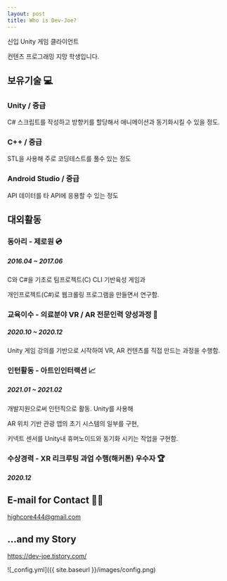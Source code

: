 ```yaml
---
layout: post
title: Who is Dev-Joe?
---
```

신입 Unity 게임 클라이언트 

컨텐츠 프로그래밍 지망 학생입니다. 

## 보유기술 💻

### Unity / 중급

C# 스크립트를 작성하고 방향키를 할당해서 애니메이션과 동기화시킬 수 있을 정도.

### C++ / 중급

STL을 사용해 주로 코딩테스트를 풀수 있는 정도

### Android Studio / 중급

API 데이터를 타 API에 응용할 수 있는 정도 

## 대외활동 

### 동아리 - 제로원 💿
##### 2016.04 ~ 2017.06

C와 C#을 기초로 팀프로젝트(C) CLI 기반육성 게임과 

개인프로젝트(C#)로 웹크롤링 프로그램을 만들면서 연구함.

### 교육이수 - 의료분야 VR / AR 전문인력 양성과정 📱
##### 2020.10 ~ 2020.12

Unity 게임 강의를 기반으로 시작하여 VR, AR 컨텐츠를 직접 만드는 과정을 수행함.

### 인턴활동 - 아트인인터랙션 📈
##### 2021.01 ~ 2021.02

개발지원으로써 인턴직으로 활동. Unity를 사용해 

AR 위치 기반 관광 앱의 초기 시스템의 일부를 구현, 

키넥트 센서를 Unity내 휴머노이드와 동기화 시키는 작업을 구현함.

### 수상경력 - XR 리크루팅 과업 수행(해커톤) 우수자 🏆
##### 2020.12


## E-mail for Contact 📲🧑

[highcore444@gmail.com](mailto:highcore444@gmail.com)

## ...and my Story
https://dev-joe.tistory.com/

![_config.yml]({{ site.baseurl }}/images/config.png)
